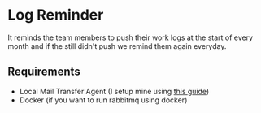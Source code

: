 # Log Reminder

It reminds the team members to push their work logs at the start of every month and if the still didn't push we remind them again everyday.

## Requirements
* Local Mail Transfer Agent (I setup mine using [this guide](https://opensource.com/article/18/8/postfix-open-source-mail-transfer-agent))
* Docker (if you want to run rabbitmq using docker)
